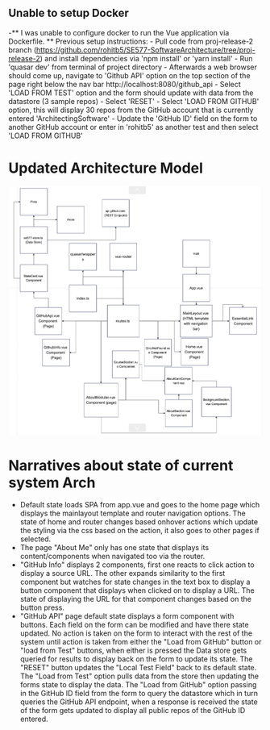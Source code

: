 ## Unable to setup Docker
-** I was unable to configure docker to run the Vue application via Dockerfile. **
Previous setup instructions:
        - Pull code from proj-release-2 branch (https://github.com/rohitb5/SE577-SoftwareArchitecture/tree/proj-release-2) and install dependencies via 'npm install' or 'yarn install'
        - Run 'quasar dev' from terminal of project directory
        - Afterwards a web browser should come up, navigate to 'Github API' option on the top section of the page right below the nav bar http://localhost:8080/github_api
        - Select 'LOAD FROM TEST' option and the form should update with data from the datastore (3 sample repos)
        - Select 'RESET'
        - Select 'LOAD FROM GITHUB' option, this will display 30 repos from the GitHub account that is currently entered 'ArchitectingSoftware'
        - Update the 'GitHub ID' field on the form to another GitHub account or enter in 'rohitb5' as another test and then select 'LOAD FROM GITHUB'

# Updated Architecture Model 
![Screenshot](RefArchDiagram.png "Architecture Model")

# Narratives about state of current system Arch
- Default state loads SPA from app.vue and goes to the home page which displays the mainlayout template and router navigation options. The state of home and router changes based onhover actions which update the styling via the css based on the action, it also goes to other pages if selected. 
- The page "About Me" only has one state that displays its content/components when navigated too via the router.
- "GitHub Info" displays 2 components, first one reacts to click action to display a source URL. The other expands similarity to the first component but watches for state changes in the text box to display a button component that displays when clicked on to display a URL. The state of displaying the URL for that component changes based on the button press. 
- "GitHub API" page default state displays a form component with buttons. Each field on the form can be modified and have there state updated. No action is taken on the form to interact with the rest of the system until action is taken from either the "Load from GitHub" button or "load from Test" buttons, when either is pressed the Data store gets queried for results to display back on the form to update its state. The "RESET" button updates the "Local Test Field" back to its default state. The "Load from Test" option pulls data from the store then updating the forms state to display the data. The "Load from GitHub" option passing in the GitHub ID field from the form to query the datastore which in turn queries the GitHub API endpoint, when a response is received the state of the form gets updated to display all public repos of the GitHub ID entered. 
